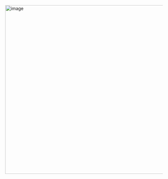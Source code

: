 <img width="960" height="540" alt="image" src="https://github.com/user-attachments/assets/645a2121-14f2-41b6-9862-fca35c1ff5cf" />

